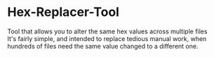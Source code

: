 # Hex-Replacer-Tool
Tool that allows you to alter the same hex values across multiple files
<br>
It's fairly simple, and intended to replace tedious manual work, when hundreds of files need the same value changed to a different one.
